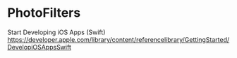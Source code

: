 # PhotoFilters
Start Developing iOS Apps (Swift) https://developer.apple.com/library/content/referencelibrary/GettingStarted/DevelopiOSAppsSwift
